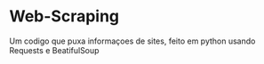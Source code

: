 # Web-Scraping
Um codigo que puxa informaçoes de sites, feito em python usando Requests e BeatifulSoup
